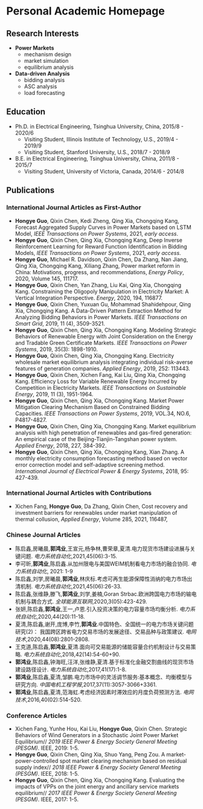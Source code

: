 # Personal Academic Homepage

## Research Interests

- **Power Markets** 
  - mechanism design
  - market simulation
  - equilibrium analysis  
- **Data-driven Analysis**
  - bidding analysis
  - ASC analysis
  - load forecasting


## Education

- Ph.D. in Electrical Engineering, Tsinghua University, China, 2015/8 - 2020/6 <br/>
  - Visiting Student, Illinois Institute of Technology, U.S., 2019/4 - 2019/9 <br/>
  - Visiting Student, Stanford University, U.S., 2018/7 - 2018/9 <br/>
- B.E. in Electrical Engineering, Tsinghua University, China, 2011/8 - 2015/7 <br/>
  - Visiting Student, University of Victoria, Canada, 2014/6 - 2014/8 <br/>

## Publications
### International Journal Articles as First-Author 
- **Hongye Guo**, Qixin Chen, Kedi Zheng, Qing Xia, Chongqing Kang, 
  Forecast Aggregated Supply Curves in Power Markets based on LSTM Model,
  _IEEE Transactions on Power Systems_, 2021, _early access_.
- **Hongye Guo**, Qixin Chen, Qing Xia, Chongqing Kang,
  Deep Inverse Reinforcement Learning for Reward Function Identification in Bidding Models, 
  _IEEE Transactions on Power Systems_, 2021, _early access_.
- **Hongye Guo**, Michael R. Davidson, Qixin Chen, Da Zhang, Nan Jiang, Qing Xia, Chongqing Kang, Xiliang Zhang,
  Power market reform in China: Motivations, progress, and recommendations,
  _Energy Policy_, 2020, Volume 145, 111717.
- **Hongye Guo**, Qixin Chen, Yan Zhang, Liu Kai, Qing Xia, Chongqing Kang.
  Constraining the Oligopoly Manipulation in Electricity Market: A Vertical Integration Perspective. 
  _Energy_, 2020, 194, 116877.
- **Hongye Guo**, Qixin Chen, Yuxuan Gu, Mohammad Shahidehpour, Qing Xia, Chongqing Kang. A Data-Driven 
  Pattern Extraction Method for Analyzing Bidding Behaviors in Power Markets. 
  _IEEE Transactions on Smart Grid_, 2019, 11 (4), 3509-3521.
- **Hongye Guo**, Qixin Chen, Qing Xia, Chongqing Kang. 
  Modeling Strategic Behaviors of Renewable Energy with Joint Consideration on the Energy and Tradable Green Certificate Markets. 
  _IEEE Transactions on Power Systems_, 2019, 35(3): 1898-1910.
- **Hongye Guo**, Qixin Chen, Qing Xia, Chongqing Kang. 
  Electricity wholesale market equilibrium analysis integrating individual risk-averse features of generation companies. 
  _Applied Energy_, 2019, 252: 113443. 
- **Hongye Guo**, Qixin Chen, Xichen Fang, Kai Liu, Qing Xia, Chongqing Kang. 
  Efficiency Loss for Variable Renewable Energy Incurred by Competition in Electricity Markets. 
  _IEEE Transactions on Sustainable Energy_, 2019, 11 (3), 1951-1964.   
- **Hongye Guo**, Qixin Chen, Qing Xia, Chongqing Kang. 
  Market Power Mitigation Clearing Mechanism Based on Constrained Bidding Capacities. 
  _IEEE Transactions on Power Systems_, 2019, VOL.34, NO.6, P4817-4827.
- **Hongye Guo**, Qixin Chen, Qing Xia, Chongqing Kang. 
  Market equilibrium analysis with high penetration of renewables and gas-fired generation:
  An empirical case of the Beijing-Tianjin-Tangshan power system. 
  _Applied Energy_, 2018, 227, 384-392.
- **Hongye Guo**, Qixin Chen, Qing Xia, Chongqing Kang, Xian Zhang.
  A monthly electricity consumption forecasting method based on vector error correction model and self-adaptive screening method. 
  _International Journal of Electrical Power & Energy Systems_, 2018, 95: 427-439. 

### International Journal Articles with Contributions 
- Xichen Fang, **Hongye Guo**, Da Zhang, Qixin Chen,
  Cost recovery and investment barriers for renewables under market manipulation of thermal collusion,
  _Applied Energy_, Volume 285, 2021, 116487,

### Chinese Journal Articles
- 陈启鑫,房曦晨,**郭鸿业**,王宣元,杨争林,曹荣章,夏清.电力现货市场建设进展与关键问题.
  _电力系统自动化_,2021,45(06):3-15.
- 李可昕,**郭鸿业**,陈启鑫.从加州限电与美国WEIM机制看电力市场的融合协同.
  _电力系统自动化_, 2021: 1-9
- 陈启鑫,刘学,房曦晨,**郭鸿业**,林庆标.考虑可再生能源保障性消纳的电力市场出清机制.
  _电力系统自动化_,2021,45(06):26-33.
- 陈启鑫,张维静,滕飞,**郭鸿业**,刘学,姜楠,Goran Strbac.欧洲跨国电力市场的输电机制与耦合方式.
  _全球能源互联网_,2020,3(05):423-429.
- 张妍,陈启鑫,**郭鸿业**,王一,卢恩.引入投资决策的电力容量市场均衡分析.
  _电力系统自动化_,2020,44(20):11-18.
- 夏清,陈启鑫,谢开,庞博,李竹,**郭鸿业**.中国特色、全国统一的电力市场关键问题研究(2)：
  我国跨区跨省电力交易市场的发展途径、交易品种与政策建议.
  _电网技术_,2020,44(08):2801-2808.
- 王克道,陈启鑫,**郭鸿业**,夏清.面向可交易能源的储能容量合约机制设计与交易策略.
  _电力系统自动化_,2018,42(14):54-60+90.
- **郭鸿业**,陈启鑫,钟海旺,汪洋,张维静,夏清.基于标准化金融交割曲线的现货市场建设路径设计.
  _电力系统自动化_,2017,41(17):1-8.
- **郭鸿业**,陈启鑫,夏清,邹鹏.电力市场中的灵活调节服务:基本概念、均衡模型与研究方向.
  _中国电机工程学报_,2017,37(11):3057-3066+3361.
- **郭鸿业**,陈启鑫,夏清,范海虹.考虑经济因素时滞效应的月度负荷预测方法.
  _电网技术_,2016,40(02):514-520.

### Conference Articles
- Xichen Fang, Yunhe Hou, Kai Liu, **Hongye Guo**, Qixin Chen. 
  Strategic Behaviors of Wind Generators in a Stochastic Joint Power Market Equilibrium//
  _2019 IEEE Power & Energy Society General Meeting (PESGM)_. IEEE, 2019: 1-5.
- **Hongye Guo**, Qixin Chen, Qing Xia, Shuo Yang, Peng Zou. 
  A market-power-controlled spot market clearing mechanism based on residual supply index//
  _2018 IEEE Power & Energy Society General Meeting (PESGM)_. IEEE, 2018: 1-5.  
- **Hongye Guo**, Qixin Chen, Qing Xia, Chongqing Kang. 
  Evaluating the impacts of VPPs on the joint energy and ancillary service markets equilibrium//
  _2017 IEEE Power & Energy Society General Meeting (PESGM)_. IEEE, 2017: 1-5.
